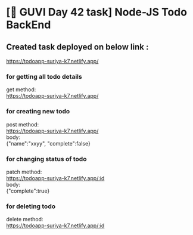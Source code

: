 # [🔗 GUVI Day 42 task] Node-JS Todo BackEnd

## Created task deployed on below link :

<a href="https://todoapp-suriya-k7.netlify.app/" target="_blank">https://todoapp-suriya-k7.netlify.app/</a>

### for getting all todo details

get method: </br>
https://todoapp-suriya-k7.netlify.app/

### for creating new todo

post method: </br>
https://todoapp-suriya-k7.netlify.app/</br>
body: </br>
{"name":"xxyy",
"complete":false}

### for changing status of todo

patch method: </br>
https://todoapp-suriya-k7.netlify.app/:id</br>
body: </br>
{"complete":true}

### for deleting todo

delete method: </br>
https://todoapp-suriya-k7.netlify.app/:id</br>
